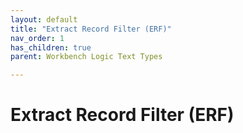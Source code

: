 ```yaml
---
layout: default
title: "Extract Record Filter (ERF)"
nav_order: 1
has_children: true
parent: Workbench Logic Text Types

---
```

# Extract Record Filter (ERF)
  

